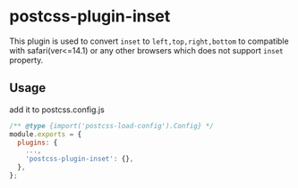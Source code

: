 # postcss-plugin-inset
This plugin is used to convert `inset` to `left,top,right,bottom` to compatible with safari(ver<=14.1) or any other browsers which does not support `inset` property.

## Usage
add it to postcss.config.js
```js
/** @type {import('postcss-load-config').Config} */
module.exports = {
  plugins: {
    ...,
    'postcss-plugin-inset': {},
  },
};
```